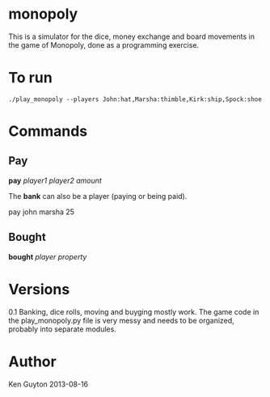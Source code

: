 monopoly
========

This is a simulator for the dice, money exchange and board movements
in the game of Monopoly, done as a programming exercise.

To run
======

    ./play_monopoly --players John:hat,Marsha:thimble,Kirk:ship,Spock:shoe

Commands
========

Pay
---

**pay** *player1* *player2* *amount*

The **bank** can also be a player (paying or being paid).

pay john marsha 25


Bought
------

**bought**  *player*  *property*



Versions
========

0.1  Banking, dice rolls, moving and buyging mostly work.  The game
     code in the play_monopoly.py file is very messy and needs to be
     organized, probably into separate modules.



Author
======

Ken Guyton
2013-08-16



